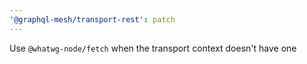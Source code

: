 ```yaml
---
'@graphql-mesh/transport-rest': patch
---
```


Use `@whatwg-node/fetch` when the transport context doesn't have one

